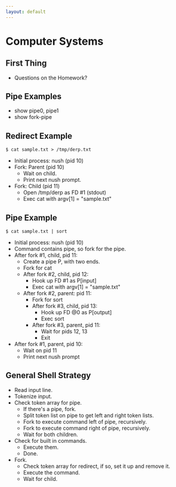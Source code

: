 ```yaml
---
layout: default
---
```


# Computer Systems

## First Thing

 - Questions on the Homework?

## Pipe Examples

 - show pipe0, pipe1
 - show fork-pipe

## Redirect Example

```
$ cat sample.txt > /tmp/derp.txt
```

 * Initial process: nush (pid 10)
 * Fork: Parent (pid 10)
   * Wait on child.
   * Print next nush prompt.
 * Fork: Child (pid 11)
   * Open /tmp/derp as FD #1 (stdout)
   * Exec cat with argv[1] = "sample.txt"

## Pipe Example

```
$ cat sample.txt | sort
```

 * Initial process: nush (pid 10)
 * Command contains pipe, so fork for the pipe.
 * After fork #1, child, pid 11:
    * Create a pipe P, with two ends.
    * Fork for cat
    * After fork #2, child, pid 12:
      * Hook up FD #1 as P[input]
      * Exec cat with argv[1] = "sample.txt"
    * After fork #2, parent: pid 11:
      * Fork for sort
      * After fork #3, child, pid 13:
        * Hook up FD @0 as P[output]
        * Exec sort
      * After fork #3, parent, pid 11:
        * Wait for pids 12, 13
        * Exit
 * After fork #1, parent, pid 10:
    * Wait on pid 11
    * Print next nush prompt

## General Shell Strategy

 - Read input line.
 - Tokenize input.
 - Check token array for pipe.
   - If there's a pipe, fork.
   - Split token list on pipe to get left and right token lists.
   - Fork to execute command left of pipe, recursively.
   - Fork to execute command right of pipe, recursively.
   - Wait for both children.
 - Check for built in commands.
   - Execute them.
   - Done.
 - Fork.
   - Check token array for redirect, if so, set it up and remove it.
   - Execute the command.
   - Wait for child.

